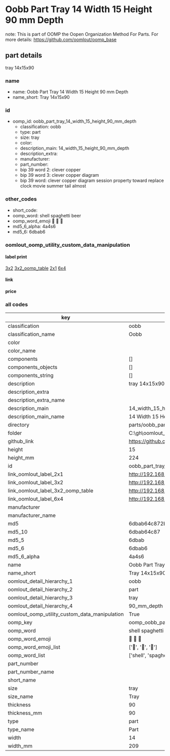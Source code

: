 # Oobb Part Tray 14 Width 15 Height 90 mm Depth  

note: This is part of OOMP the Oopen Organization Method For Parts. For more details: https://github.com/oomlout/oomp_base

##  part details
  



tray 14x15x90



### name
* name: Oobb Part Tray 14 Width 15 Height 90 mm Depth
* name_short: Tray 14x15x90 
### id
* oomp_id: oobb_part_tray_14_width_15_height_90_mm_depth
  * classification: oobb
  * type: part
  * size: tray
  * color: 
  * description_main: 14_width_15_height_90_mm_depth
  * description_extra: 
  * manufacturer: 
  * part_number: 
  * bip 39 word 2: clever copper
  * bip 39 word 3: clever copper diagram
  * bip 39 word: clever copper diagram session property toward replace clock movie summer tail almost

### other_codes
* short_code: 
* oomp_word: shell spaghetti beer
* oomp_word_emoji :shell: :spaghetti: :beer:
* md5_6_alpha: 4a4s6
* md5_6: 6dbab6






### oomlout_oomp_utility_custom_data_manipulation
#### label print
[3x2](http://192.168.1.245:1112/?label=oomp%204a4s6)
[3x2_oomp_table](http://192.168.1.108:1112/?label=oomp%204a4s6)
[2x1](http://192.168.1.242:1112/?label=oomp%204a4s6)
[6x4](http://192.168.1.55:1112/?label=oomp%204a4s6)    

#### link

                              

#### price







### all codes 
| key | value |  
| --- | --- |  
| classification | oobb |  
| classification_name | Oobb |  
| color |  |  
| color_name |  |  
| components | [] |  
| components_objects | [] |  
| components_string | [] |  
| description | tray 14x15x90 |  
| description_extra |  |  
| description_extra_name |  |  
| description_main | 14_width_15_height_90_mm_depth |  
| description_main_name | 14 Width 15 Height 90 mm Depth |  
| directory | parts/oobb_part_tray_14_width_15_height_90_mm_depth |  
| folder | C:\gh\oomlout_oobb_version_4_generated_parts\parts\oobb_part_tray_14_width_15_height_90_mm_depth |  
| github_link | https://github.com/oomlout/oomlout_oomp_part_src/tree/main/parts/oobb_part_tray_14_width_15_height_90_mm_depth |  
| height | 15 |  
| height_mm | 224 |  
| id | oobb_part_tray_14_width_15_height_90_mm_depth |  
| link_oomlout_label_2x1 | http://192.168.1.242:1112/?label=oomp%204a4s6 |  
| link_oomlout_label_3x2 | http://192.168.1.245:1112/?label=oomp%204a4s6 |  
| link_oomlout_label_3x2_oomp_table | http://192.168.1.108:1112/?label=oomp%204a4s6 |  
| link_oomlout_label_6x4 | http://192.168.1.55:1112/?label=oomp%204a4s6 |  
| manufacturer |  |  
| manufacturer_name |  |  
| md5 | 6dbab64c872b76db98563c4479cbf954 |  
| md5_10 | 6dbab64c87 |  
| md5_5 | 6dbab |  
| md5_6 | 6dbab6 |  
| md5_6_alpha | 4a4s6 |  
| name | Oobb Part Tray 14 Width 15 Height 90 mm Depth |  
| name_short | Tray 14x15x90  |  
| oomlout_detail_hierarchy_1 | oobb |  
| oomlout_detail_hierarchy_2 | part |  
| oomlout_detail_hierarchy_3 | tray |  
| oomlout_detail_hierarchy_4 | 90_mm_depth |  
| oomlout_oomp_utility_custom_data_manipulation | True |  
| oomp_key | oomp_oobb_part_tray_14_width_15_height_90_mm_depth |  
| oomp_word | shell spaghetti beer |  
| oomp_word_emoji | :shell: :spaghetti: :beer: |  
| oomp_word_emoji_list | [':shell:', ':spaghetti:', ':beer:'] |  
| oomp_word_list | ['shell', 'spaghetti', 'beer'] |  
| part_number |  |  
| part_number_name |  |  
| short_name |  |  
| size | tray |  
| size_name | Tray |  
| thickness | 90 |  
| thickness_mm | 90 |  
| type | part |  
| type_name | Part |  
| width | 14 |  
| width_mm | 209 |  
